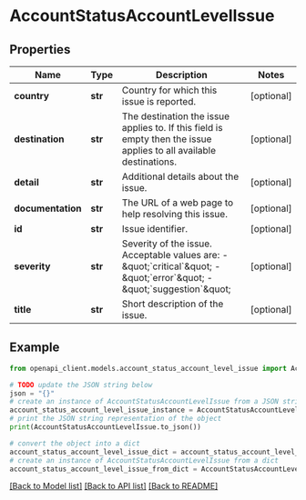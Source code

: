 # AccountStatusAccountLevelIssue


## Properties

Name | Type | Description | Notes
------------ | ------------- | ------------- | -------------
**country** | **str** | Country for which this issue is reported. | [optional] 
**destination** | **str** | The destination the issue applies to. If this field is empty then the issue applies to all available destinations. | [optional] 
**detail** | **str** | Additional details about the issue. | [optional] 
**documentation** | **str** | The URL of a web page to help resolving this issue. | [optional] 
**id** | **str** | Issue identifier. | [optional] 
**severity** | **str** | Severity of the issue. Acceptable values are: - \&quot;&#x60;critical&#x60;\&quot; - \&quot;&#x60;error&#x60;\&quot; - \&quot;&#x60;suggestion&#x60;\&quot;  | [optional] 
**title** | **str** | Short description of the issue. | [optional] 

## Example

```python
from openapi_client.models.account_status_account_level_issue import AccountStatusAccountLevelIssue

# TODO update the JSON string below
json = "{}"
# create an instance of AccountStatusAccountLevelIssue from a JSON string
account_status_account_level_issue_instance = AccountStatusAccountLevelIssue.from_json(json)
# print the JSON string representation of the object
print(AccountStatusAccountLevelIssue.to_json())

# convert the object into a dict
account_status_account_level_issue_dict = account_status_account_level_issue_instance.to_dict()
# create an instance of AccountStatusAccountLevelIssue from a dict
account_status_account_level_issue_from_dict = AccountStatusAccountLevelIssue.from_dict(account_status_account_level_issue_dict)
```
[[Back to Model list]](../README.md#documentation-for-models) [[Back to API list]](../README.md#documentation-for-api-endpoints) [[Back to README]](../README.md)


